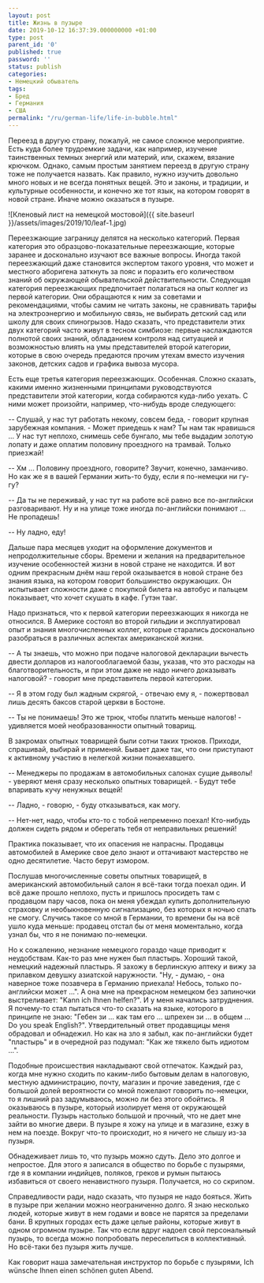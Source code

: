 ```yaml
---
layout: post
title: Жизнь в пузыре
date: 2019-10-12 16:37:39.000000000 +01:00
type: post
parent_id: '0'
published: true
password: ''
status: publish
categories:
- Немецкий обыватель
tags:
- Бред
- Германия
- США
permalink: "/ru/german-life/life-in-bubble.html"
---
```



Переезд в другую страну, пожалуй, не самое сложное мероприятие. Есть куда более трудоемкие задачи, как например, изучение таинственных темных энергий или материй, или, скажем, вязание крючком. Однако, самым простым занятием переезд в другую страну тоже не получается назвать. Как правило, нужно изучить довольно много новых и не всегда понятных вещей. Это и законы, и традиции, и культурные особенности, и конечно же тот язык, на котором говорят в новой стране. Иначе можно оказаться в пузыре.





![Кленовый лист на немецкой мостовой]({{ site.baseurl }}/assets/images/2019/10/leaf-1.jpg)



  
  




Переезжающие заграницу делятся на несколько категорий. Первая категория это образцово-показательные переезжающие, которые заранее и досконально изучают все важные вопросы. Иногда такой переезжающий даже становится экспертом такого уровня, что может и местного аборигена заткнуть за пояс и поразить его количеством знаний об окружающей обывательской действительности. Следующая категория переезжающих предпочитает полагаться на опыт коллег из первой категории. Они обращаются к ним за советами и рекомендациями, чтобы самим не читать законы, не сравнивать тарифы на электроэнергию и мобильную связь, не выбирать детский сад или школу для своих спиногрызов. Надо сказать, что представители этих двух категорий часто живут в тесном симбиозе: первые наслаждаются полнотой своих знаний, обладанием контроля над ситуацией и возможностью влиять на умы представителей второй категории, которые в свою очередь предаются прочим утехам вместо изучения законов, детских садов и графика вывоза мусора.





Есть еще третья категория переезжающих. Особенная. Сложно сказать, какими именно жизненными принципами руководствуются представители этой категории, когда собираются куда-либо уехать. С ними может произойти, например, что-нибудь вроде следующего:





-- Слушай, у нас тут работать некому, совсем беда, - говорит крупная зарубежная компания. - Может приедешь к нам? Ты нам так нравишься ... У нас тут неплохо, снимешь себе бунгало, мы тебе выдадим золотую лопату и даже оплатим половину проездного на трамвай. Только приезжай!





-- Хм ... Половину проездного, говорите? Звучит, конечно, заманчиво. Но как же я в вашей Германии жить-то буду, если я по-немецки ни гу-гу?





-- Да ты не переживай, у нас тут на работе всё равно все по-английски разговаривают. Ну и на улице тоже иногда по-английски понимают ... Не пропадешь!





-- Ну ладно, еду!





Дальше пара месяцев уходит на оформление документов и непродолжительные сборы. Времени и желания на предварительное изучение особенностей жизни в новой стране не находится. И вот одним прекрасным днём наш герой оказывается в новой стране без знания языка, на котором говорит большинство окружающих. Он испытывает сложности даже с покупкой билета на автобус и пальцем показывает, что хочет скушать в кафе. Гутэн тааг.





Надо признаться, что к первой категории переезжающих я никогда не относился. В Америке состоял во второй гильдии и эксплуатировал опыт и знания многочисленных коллег, которые старались досконально разобраться в различных аспектах американской жизни.





-- А ты знаешь, что можно при подаче налоговой декларации вычесть двести долларов из налогооблагаемой базы, указав, что это расходы на благотворительность, и при этом даже не надо ничего доказывать налоговой? - говорит мне представитель первой категории.





-- Я в этом году был жадным скрягой, - отвечаю ему я, - пожертвовал лишь десять баксов старой церкви в Бостоне.





-- Ты не понимаешь! Это же трюк, чтобы платить меньше налогов! - удивляется моей необразованности опытный товарищ.





В закромах опытных товарищей были сотни таких трюков. Приходи, спрашивай, выбирай и применяй. Бывает даже так, что они приступают к активному участию в нелегкой жизни понаехавшего.





-- Менеджеры по продажам в автомобильных салонах сущие дьяволы! - уверяют меня сразу несколько опытных товарищей. - Будут тебе впаривать кучу ненужных вещей!





-- Ладно, - говорю, - буду отказываться, как могу.





-- Нет-нет, надо, чтобы кто-то с тобой непременно поехал! Кто-нибудь должен сидеть рядом и оберегать тебя от неправильных решений!





Практика показывает, что их опасения не напрасны. Продавцы автомобилей в Америке свое дело знают и оттачивают мастерство не одно десятилетие. Часто берут измором.





Послушав многочисленные советы опытных товарищей, в американский автомобильный салон я всё-таки тогда поехал один. И всё даже прошло неплохо, пусть и пришлось просидеть там с продавцом пару часов, пока он меня убеждал купить дополнительную страховку и необыкновенную сигнализацию, без которых я ночью спать не смогу. Случись такое со мной в Германии, то времени бы на всё ушло куда меньше: продавец отстал бы от меня моментально, когда узнал бы, что я не понимаю по-немецки.





Но к сожалению, незнание немецкого гораздо чаще приводит к неудобствам. Как-то раз мне нужен был пластырь. Хороший такой, немецкий надежный пластырь. Я захожу в берлинскую аптеку и вижу за прилавком девушку азиатской наружности. "Ну, - думаю, - она наверное тоже позавчера в Германию приехала! Небось, только по-английски может ...". А она мне на прекрасном немецком без запиночки выстреливает: "Kann ich Ihnen helfen?". И у меня начались затруднения. Я почему-то стал пытаться что-то сказать на языке, которого в принципе не знаю: "Гебен зи ... как там его ... шпрехен зи ... в общем ... Do you speak English?". Утвердительный ответ продавщицы меня обрадовал и обнадежил. Но как на зло я забыл, как по-английски будет "пластырь" и в очередной раз подумал: "Как же тяжело быть идиотом ...".





Подобные происшествия накладывают свой отпечаток. Каждый раз, когда мне нужно сходить по каким-либо бытовым делам в налоговую, местную администрацию, почту, магазин и прочие заведения, где с большой долей вероятности со мной пожелают говорить по-немецки, то я лишний раз задумываюсь, можно ли без этого обойтись. Я оказываюсь в пузыре, который изолирует меня от окружающей реальности. Пузырь настолько большой и прочный, что не дает мне зайти во многие двери. В пузыре я хожу на улице и в магазине, езжу в нем на поезде. Вокруг что-то происходит, но я ничего не слышу из-за пузыря.





Обнадеживает лишь то, что пузырь можно сдуть. Дело это долгое и непростое. Для этого я записался в общество по борьбе с пузырями, где я в компании индийцев, поляков, греков и румын пытаюсь избавиться от своего ненавистного пузыря. Получается, но со скрипом.





Справедливости ради, надо сказать, что пузыря не надо бояться. Жить в пузыре при желании можно неограниченно долго. Я знаю несколько людей, которые живут в нем годами и вовсе не парятся за пределами бани. В крупных городах есть даже целые районы, которые живут в одном огромном пузыре. Так что если вдруг надоел свой персональный пузырь, то всегда можно попробовать переселиться в коллективный. Но всё-таки без пузыря жить лучше.





Как говорит наша замечательная инструктор по борьбе с пузырями, Ich wünsche Ihnen einen schönen guten Abend.



